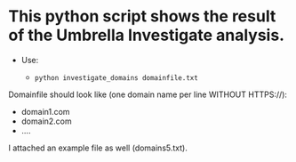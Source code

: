 # This python script shows the result of the Umbrella Investigate analysis.

- Use:
   -     python investigate_domains domainfile.txt




Domainfile should look like (one domain name per line WITHOUT HTTPS://):
- domain1.com
- domain2.com
- ....

I attached an example file as well (domains5.txt).

